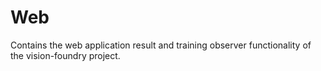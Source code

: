 # Web

Contains the web application result and training observer functionality of the vision-foundry project.
